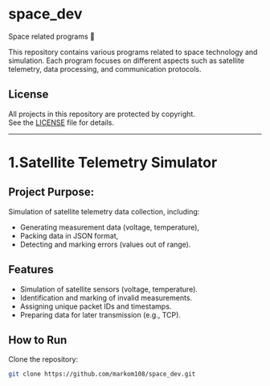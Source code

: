 # space_dev
Space related programs 🚀 

This repository contains various programs related to space technology and simulation. Each program focuses on different aspects such as satellite telemetry, data processing, and communication protocols.

## License
All projects in this repository are protected by copyright.  
See the [LICENSE](https://github.com/markom108/space_dev/blob/main/LICENSE.md) file for details.
_____________________________________________________________________________________________________________________________________________________________________________________________________
# 1.Satellite Telemetry Simulator
## Project Purpose:
Simulation of satellite telemetry data collection, including:
- Generating measurement data (voltage, temperature),
- Packing data in JSON format,
- Detecting and marking errors (values out of range).

## Features
- Simulation of satellite sensors (voltage, temperature).
- Identification and marking of invalid measurements.
- Assigning unique packet IDs and timestamps.
- Preparing data for later transmission (e.g., TCP).

## How to Run
Clone the repository:
```bash
git clone https://github.com/markom108/space_dev.git

